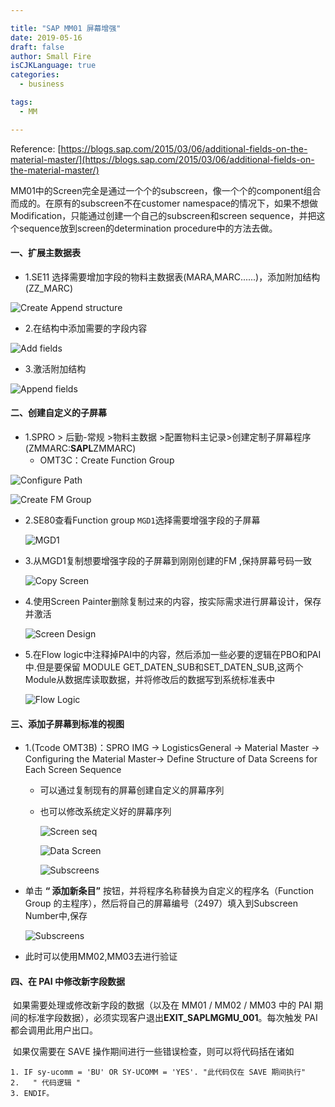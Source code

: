 ```yaml
---

title: "SAP MM01 屏幕增强"
date: 2019-05-16
draft: false
author: Small Fire
isCJKLanguage: true
categories: 
  - business

tags: 
  - MM

---
```


Reference: [https://blogs.sap.com/2015/03/06/additional-fields-on-the-material-master/](https://blogs.sap.com/2015/03/06/additional-fields-on-the-material-master/)



​	MM01中的Screen完全是通过一个个的subscreen，像一个个的component组合而成的。在原有的subscreen不在customer namespace的情况下，如果不想做Modification，只能通过创建一个自己的subscreen和screen sequence，并把这个sequence放到screen的determination procedure中的方法去做。

#### 一、扩展主数据表

- 1.SE11 选择需要增加字段的物料主数据表(MARA,MARC......)，添加附加结构(ZZ_MARC)

![Create Append structure](/images/MM/MM_Enhance1.png)

- 2.在结构中添加需要的字段内容

![Add fields](/images/MM/MM_Enhance2.png)

- 3.激活附加结构

![Append fields](/images/MM/MM_Enhance3.png)

#### 二、创建自定义的子屏幕

- 1.SPRO > 后勤-常规 >物料主数据 >配置物料主记录>创建定制子屏幕程序(ZMMARC:**SAPL**ZMMARC) 
  - OMT3C：Create Function Group

![Configure Path](/images/MM/MM_Enhance4.png)

![Create FM Group](/images/MM/MM_Enhance5.png)

- 2.SE80查看Function group `MGD1`选择需要增强字段的子屏幕

  ![MGD1](/images/MM/MM_Enhance6.png)

- 3.从MGD1复制想要增强字段的子屏幕到刚刚创建的FM ,保持屏幕号码一致

  ![Copy Screen](/images/MM/MM_Enhance7.png)

- 4.使用Screen Painter删除复制过来的内容，按实际需求进行屏幕设计，保存并激活

  ![Screen Design](/images/MM/MM_Enhance8.png)

- 5.在Flow logic中注释掉PAI中的内容，然后添加一些必要的逻辑在PBO和PAI中.但是要保留 MODULE GET_DATEN_SUB和SET_DATEN_SUB,这两个Module从数据库读取数据，并将修改后的数据写到系统标准表中

  ![Flow Logic](/images/MM/MM_Enhance9.png)

#### 三、添加子屏幕到标准的视图

- 1.(Tcode OMT3B)：SPRO IMG -> LogisticsGeneral -> Material Master -> Configuring the Material Master-> Define Structure of Data Screens for Each Screen Sequence

  - 可以通过复制现有的屏幕创建自定义的屏幕序列

  - 也可以修改系统定义好的屏幕序列

    ![Screen seq](/images/MM/MM_Enhance10.png)

    ![Data Screen](/images/MM/MM_Enhance11.png)

    ![Subscreens](/images/MM/MM_Enhance12.png)

- 单击 **“ 添加新条目”** 按钮，并将程序名称替换为自定义的程序名（Function Group 的主程序），然后将自己的屏幕编号（2497）填入到Subscreen Number中,保存

  ![Subscreens](/images/MM/MM_Enhance13.png)

- 此时可以使用MM02,MM03去进行验证

#### 四、在 PAI 中修改新字段数据

​	如果需要处理或修改新字段的数据（以及在 MM01 / MM02 / MM03 中的 PAI 期间的标准字段数据），必须实现客户退出**EXIT_SAPLMGMU_001**。每次触发 PAI 都会调用此用户出口。

​	如果仅需要在 SAVE 操作期间进行一些错误检查，则可以将代码括在诸如

```JS
1. IF sy-ucomm = 'BU' OR SY-UCOMM = 'YES'. "此代码仅在 SAVE 期间执行"
2.   " 代码逻辑 "
3. ENDIF。
```





